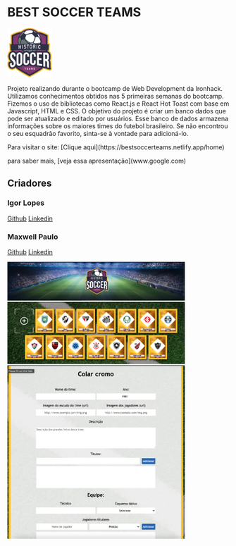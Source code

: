 # BEST SOCCER TEAMS

<img src="./src/images/logo-historic-soccer-teams.png" alt="site logo" width="20%"/>

Projeto realizando durante o bootcamp de Web Development da Ironhack.
Utilizamos conhecimentos obtidos nas 5 primeiras semanas do bootcamp.
Fizemos o uso de bibliotecas como React.js e React Hot Toast com base em Javascript, HTML e CSS.
O objetivo do projeto é criar um banco dados que pode ser atualizado e editado por usuários.
Esse banco de dados armazena informações sobre os maiores times do futebol brasileiro.
Se não encontrou o seu esquadrão favorito, sinta-se à vontade para adicioná-lo.

<p>Para visitar o site: [Clique aqui](https://bestsoccerteams.netlify.app/home)</p>
<p>para saber mais, [veja essa apresentação](www.google.com)</p>

## Criadores

### Igor Lopes

[Github](https://github.com/IgorALopes)
[Linkedin](https://www.linkedin.com/in/igor-lopes-83232ba9/)

### Maxwell Paulo

[Github](https://github.com/maxwell-paulo)
[Linkedin](https://www.linkedin.com/in/-maxpaulo/)

<img src="./src/images/site-header.png" alt="site logo" width="80%"/>
<img src="./src/images/site-home.png" alt="site logo" width="80%"/>
<img src="./src/images/site-form.png" alt="site logo" width="80%"/>
